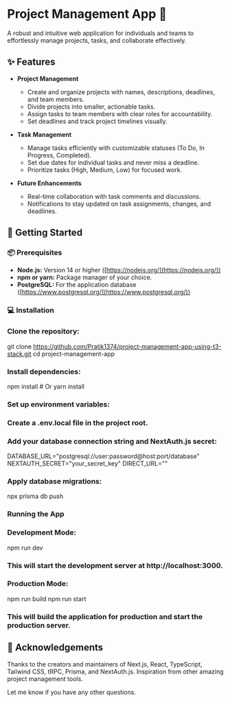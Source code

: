 # Project Management App 🚀
A robust and intuitive web application for individuals and teams to effortlessly manage projects, tasks, and collaborate effectively. 

## ✨ Features

- **Project Management**
    - Create and organize projects with names, descriptions, deadlines, and team members.
    - Divide projects into smaller, actionable tasks.
    - Assign tasks to team members with clear roles for accountability.
    - Set deadlines and track project timelines visually. 

- **Task Management**
    - Manage tasks efficiently with customizable statuses (To Do, In Progress, Completed).
    - Set due dates for individual tasks and never miss a deadline.
    - Prioritize tasks (High, Medium, Low) for focused work.

- **Future Enhancements** 
    - Real-time collaboration with task comments and discussions.
    - Notifications to stay updated on task assignments, changes, and deadlines.

## 🚀 Getting Started

### 📦 Prerequisites

- **Node.js:** Version 14 or higher ([https://nodejs.org/](https://nodejs.org/))
- **npm or yarn:** Package manager of your choice.
- **PostgreSQL:** For the application database ([https://www.postgresql.org/](https://www.postgresql.org/))

### 💻 Installation

### Clone the repository:
git clone https://github.com/Pratik1374/project-management-app-using-t3-stack.git
cd project-management-app

### Install dependencies:
npm install  # Or yarn install

### Set up environment variables:
### Create a .env.local file in the project root.
### Add your database connection string and NextAuth.js secret:
DATABASE_URL="postgresql://user:password@host:port/database"
NEXTAUTH_SECRET="your_secret_key"
DIRECT_URL=""

### Apply database migrations:
npx prisma db push

### Running the App

### Development Mode:
npm run dev

### This will start the development server at http://localhost:3000.

### Production Mode:
npm run build
npm run start

### This will build the application for production and start the production server.

## 🙏 Acknowledgements
Thanks to the creators and maintainers of Next.js, React, TypeScript, Tailwind CSS, tRPC, Prisma, and NextAuth.js.
Inspiration from other amazing project management tools.

Let me know if you have any other questions.